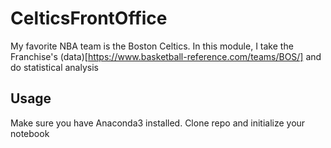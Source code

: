 # CelticsFrontOffice

My favorite NBA team is the Boston Celtics. In this module, I take the Franchise's (data)[https://www.basketball-reference.com/teams/BOS/] and do statistical analysis


## Usage
Make sure you have Anaconda3 installed. Clone repo and initialize your notebook 
